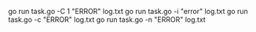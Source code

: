 go run task.go -C 1 "ERROR" log.txt
go run task.go -i "error" log.txt
go run task.go -c "ERROR" log.txt
go run task.go -n "ERROR" log.txt
